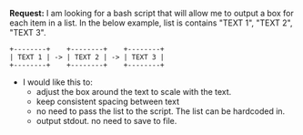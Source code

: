 **Request:** I am looking for a bash script that will allow me to output a box for each item in a list. In the below example, list is contains "TEXT 1", "TEXT 2", "TEXT 3".


```
+--------+    +--------+    +--------+
| TEXT 1 | -> | TEXT 2 | -> | TEXT 3 | 
+--------+    +--------+    +--------+ 
```

+ I would like this to:
  - adjust the box around the text to scale with the text. 
  - keep consistent spacing between text
  - no need to pass the list to the script. The list can be hardcoded in. 
  - output stdout. no need to save to file. 
